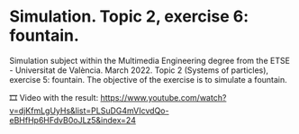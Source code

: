 ﻿# Simulation. Topic 2, exercise 6: fountain.

Simulation subject within the Multimedia Engineering degree from the ETSE - Universitat de València. March 2022. Topic 2 (Systems of particles), exercise 5: fountain. The objective of the exercise is to simulate a fountain.

🎞️ Video with the result: https://www.youtube.com/watch?v=djKfmLgUyHs&list=PLSuDG4mVIcvdQo-eBHfHp6HFdvB0oJLz5&index=24
